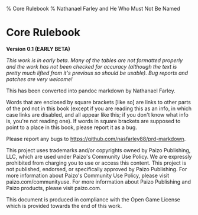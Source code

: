 % Core Rulebook
% Nathanael Farley and He Who Must Not Be Named

# Core Rulebook

**Version 0.1 (EARLY BETA)**

*This work is in early beta. Many of the tables are not formatted
properly and the work has not been checked for accuracy (although
the text is pretty much lifted from it's previous so should be
usable). Bug reports and patches are very welcome!*

This has been converted into pandoc markdown by Nathanael Farley.

Words that are enclosed by square brackets [like so] are links to
other parts of the prd not in this book (except if you are
reading this as an info, in which case links are disabled, and
all appear like this; if you don't know what info is, you're not
reading one). If words in square brackets are supposed to point
to a place in this book, please report it as a bug.

Please report any bugs to
<https://github.com/nasfarley88/prd-markdown>.

This project uses trademarks and/or copyrights owned by Paizo
Publishing, LLC, which are used under Paizo's Community Use
Policy. We are expressly prohibited from charging you to use or
access this content. This project is not published, endorsed, or
specifically approved by Paizo Publishing. For more information
about Paizo's Community Use Policy, please visit
paizo.com/communityuse. For more information about Paizo
Publishing and Paizo products, please visit paizo.com.

This document is produced in compliance with the Open Game
License which is provided towards the end of this work.
